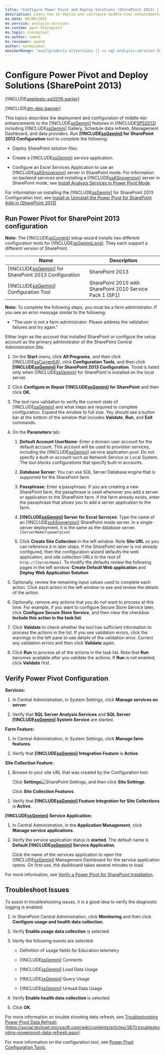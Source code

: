 ```yaml
---
title: "Configure Power Pivot and Deploy Solutions (SharePoint 2013) | Microsoft Docs"
description: Learn how to deploy and configure middle-tier enhancements to the Power Pivot features in SharePoint Server 2013.
ms.date: 06/09/2022
ms.service: analysis-services
ms.custom: ppvt-sharepoint
ms.topic: conceptual
ms.author: owend
ms.reviewer: owend
author: minewiskan
monikerRange: "asallproducts-allversions || <= sql-analysis-services-2019"
---
```

# Configure Power Pivot and Deploy Solutions (SharePoint 2013)

[!INCLUDE[appliesto-sql2019-earlier](../../includes/appliesto-sql2019-earlier.md)]

[!INCLUDE[dm-dep-banner](../../includes/dm-dep-banner.md)]

This topics describes the deployment and configuration of middle-tier enhancements to the [!INCLUDE[ssGemini](../../includes/ssgemini-md.md)] features in [!INCLUDE[SPS2013](../../includes/sps2013-md.md)] including [!INCLUDE[ssGemini](../../includes/ssgemini-md.md)] Gallery, Schedule data refresh, Management Dashboard, and data providers. Run **[!INCLUDE[ssGemini](../../includes/ssgemini-md.md)] for SharePoint 2013 Configuration** tool to complete the following:  
  
-   Deploy SharePoint solution files.  
  
-   Create a [!INCLUDE[ssGemini](../../includes/ssgemini-md.md)] service application.  
  
-   Configure an Excel Services Application to use an [!INCLUDE[ssASnoversion](../../includes/ssasnoversion-md.md)] server in SharePoint mode. For information on backend services and installing a [!INCLUDE[ssASnoversion](../../includes/ssasnoversion-md.md)] server in SharePoint mode, see [Install Analysis Services in Power Pivot Mode](../../../analysis-services/instances/install-windows/install-analysis-services-in-power-pivot-mode.md).  
  
 For information on installing the [!INCLUDE[ssGemini](../../includes/ssgemini-md.md)] for SharePoint 2013 Configuration tool, see [Install or Uninstall the Power Pivot for SharePoint Add-in &#40;SharePoint 2013&#41;](../../../analysis-services/instances/install-windows/install-or-uninstall-the-power-pivot-for-sharepoint-add-in-sharepoint-2013.md)  
  
##  <a name="bkmk_run_configuration_tool"></a> Run Power Pivot for SharePoint 2013 configuration  
 **Note:** The [!INCLUDE[ssCurrent](../../includes/sscurrent-md.md)] setup wizard installs two different configuration tools for [!INCLUDE[ssGeminiLong](../../includes/ssgeminilong-md.md)]. They each support a different version of SharePoint.  
  
|Name|Description|  
|----------|-----------------|  
|[!INCLUDE[ssGemini](../../includes/ssgemini-md.md)] for SharePoint 2013 Configuration|SharePoint 2013|  
|[!INCLUDE[ssGemini](../../includes/ssgemini-md.md)] Configuration Tool|SharePoint 2010 with SharePoint 2010 Service Pack 1 (SP1)|  
  
 **Note:** To complete the following steps, you must be a farm administrator. If you see an error message similar to the following:  
  
-   "The user is not a farm administrator. Please address the validation failures and try again."  
  
 Either login as the account that installed SharePoint or configure the setup account as the primary administrator of the SharePoint Central Administration Site.  
  
1.  On the **Start** menu, click **All Programs**, and then click [!INCLUDE[ssCurrentUI](../../includes/sscurrentui-md.md)], click **Configuration Tools**, and then click **[!INCLUDE[ssGemini](../../includes/ssgemini-md.md)] For SharePoint 2013 Configuration**. Toold is listed only when [!INCLUDE[ssGemini](../../includes/ssgemini-md.md)] for SharePoint is installed on the local server.  
  
2.  Click **Configure or Repair [!INCLUDE[ssGemini](../../includes/ssgemini-md.md)] for SharePoint** and then click **OK**.  
  
3.  The tool runs validation to verify the current state of [!INCLUDE[ssGemini](../../includes/ssgemini-md.md)] and what steps are required to complete configuration. Expand the window to full size. You should see a button bar at the bottom of the window that includes **Validate**, **Run**, and **Exit** commands.  
  
4.  On the **Parameters** tab:  
  
    1.  **Default Account UserName**: Enter a domain user account for the default account. This account will be used to provision services, including the [!INCLUDE[ssGemini](../../includes/ssgemini-md.md)] service application pool. Do not specify a built-in account such as Network Service or Local System. The tool blocks configurations that specify built-in accounts.  
  
    2.  **Database Server**: You can use SQL Server Database engine that is supported for the SharePoint farm.  
  
    3.  **Passphrase**: Enter a passphrase. If you are creating a new SharePoint farm, the passphrase is used whenever you add a server or application to the SharePoint farm. If the farm already exists, enter the passphrase that allows you to add a server application to the farm.  
  
    4.  **[!INCLUDE[ssGemini](../../includes/ssgemini-md.md)] Server for Excel Services**: Type the name of an [!INCLUDE[ssASnoversion](../../includes/ssasnoversion-md.md)] SharePoint mode server. In a single-server deployment, it is the same as the database server. `[ServerName]\powerpivot`  
  
    5.  Click **Create Site Collection** in the left window. Note **Site URL** so you can reference it in later steps. If the SharePoint server is not already configured, then the configuration wizard defaults the web application, and site collection URLs to the root of `http://[ServerName]`. To modify the defaults review the following pages in the left window: **Create Default Web application** and **Deploy Web Application Solution**  
  
5.  Optionally, review the remaining input values used to complete each action. Click each action in the left window to see and review the details of the action. 
  
6.  Optionally, remove any actions that you do not want to process at this time. For example, if you want to configure Secure Store Service later, click **Configure Secure Store Service**, and then clear the checkbox **Include this action in the task list**.  
  
7.  Click **Validate** to check whether the tool has sufficient information to process the actions in the list. If you see validation errors, click the warnings in the left pane to see details of the validation error. Correct any validation errors and then click **Validate** again.  
  
8.  Click **Run** to process all of the actions in the task list. Note that **Run** becomes available after you validate the actions. If **Run** is not enabled, click **Validate** first.  
  
##  <a name="bkmk_verify_powerpivot"></a> Verify Power Pivot Configuration  
 **Services:**  
  
1.  In Central Administration, in System Settings, click **Manage services on server**.  
  
2.  Verify that **SQL Server Analysis Services** and **SQL Server [!INCLUDE[ssGemini](../../includes/ssgemini-md.md)] System Service** are started.  
  
 **Farm Feature:**  
  
1.  In Central Administration, in System Settings, click **Manage farm features**.  
  
2.  Verify that **[!INCLUDE[ssGemini](../../includes/ssgemini-md.md)] Integration Feature** is **Active**.  
  
 **Site Collection Feature:**  
  
1.  Browse to your site URL that was created by the Configuration tool.  
  
     Click **Settings**![SharePoint Settings](../../../analysis-services/media/as-sharepoint2013-settings-gear.png "SharePoint Settings"), and then click **Site Settings**.  
  
     Click **Site Collection Features**.  
  
2.  Verify that **[!INCLUDE[ssGemini](../../includes/ssgemini-md.md)] Feature Integration for Site Collections** is **Active**.  
  
 **[!INCLUDE[ssGemini](../../includes/ssgemini-md.md)] Service Application:**  
  
1.  In Central Administration, in the **Application Management**, click **Manage service applications**.  
  
2.  Verify the service application status is **started**. The default name is **Default [!INCLUDE[ssGemini](../../includes/ssgemini-md.md)] Service Application**.  
  
     Click the name of the services application to open the [!INCLUDE[ssGemini](../../includes/ssgemini-md.md)] Management Dashboard for the service application opens. On first use, the dashboard takes several minutes to load.  
  
 For more information, see [Verify a Power Pivot for SharePoint Installation](../../../analysis-services/instances/install-windows/verify-a-power-pivot-for-sharepoint-installation.md).  
  
##  <a name="bkmk_troubleshoot_issues"></a> Troubleshoot Issues  
 To assist in troubleshooting issues, it is a good idea to verify the diagnostic logging is enabled.  
  
1.  In SharePoint Central Administration, click **Monitoring** and then click **Configure usage and health data collection**.  
  
2.  Verify **Enable usage data collection** is selected.  
  
3.  Verify the following events are selected:  
  
    -   Definition of usage fields for Education telemetry  
  
    -   [!INCLUDE[ssGemini](../../includes/ssgemini-md.md)] Connects  
  
    -   [!INCLUDE[ssGemini](../../includes/ssgemini-md.md)] Load Data Usage  
  
    -   [!INCLUDE[ssGemini](../../includes/ssgemini-md.md)] Query Usage  
  
    -   [!INCLUDE[ssGemini](../../includes/ssgemini-md.md)] Unload Data Usage  
  
4.  Verify **Enable health data collection** is selected.  
  
5.  Click **OK**.  
  
 For more information on trouble shooting data refresh, see [Troubleshooting Power Pivot Data Refresh](https://social.technet.microsoft.com/wiki/contents/articles/3870.troubleshooting-powerpivot-data-refresh.aspx) (https://social.technet.microsoft.com/wiki/contents/articles/3870.troubleshooting-powerpivot-data-refresh.aspx).  
  
 For more information on the configuration tool, see [Power Pivot Configuration Tools](../../power-pivot-for-sharepoint-ssas.md).  
  
